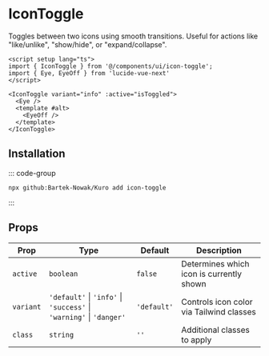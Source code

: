 # IconToggle

Toggles between two icons using smooth transitions. Useful for actions like "like/unlike", "show/hide", or "expand/collapse".

```vue
<script setup lang="ts">
import { IconToggle } from '@/components/ui/icon-toggle';
import { Eye, EyeOff } from 'lucide-vue-next'
</script>

<IconToggle variant="info" :active="isToggled">
  <Eye />
  <template #alt>
    <EyeOff />
  </template>
</IconToggle>
```

## Installation

::: code-group
```npx
npx github:Bartek-Nowak/Kuro add icon-toggle
```
:::

## Props

| Prop     | Type                                                     | Default   | Description                                 |
|----------|----------------------------------------------------------|-----------|---------------------------------------------|
| `active` | `boolean`                                                | `false`   | Determines which icon is currently shown    |
| `variant`| `'default'` \| `'info'` \| `'success'` \| `'warning'` \| `'danger'` | `'default'` | Controls icon color via Tailwind classes    |
| `class`  | `string`                                                 | `''`      | Additional classes to apply                 |
